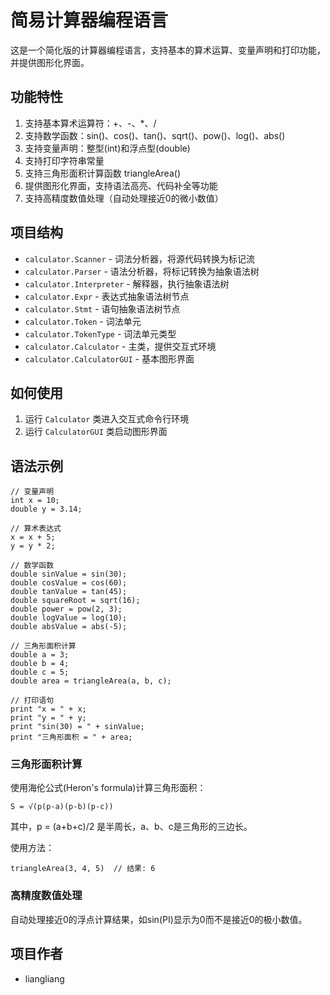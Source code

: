# 简易计算器编程语言

这是一个简化版的计算器编程语言，支持基本的算术运算、变量声明和打印功能，并提供图形化界面。

## 功能特性

1. 支持基本算术运算符：+、-、*、/
2. 支持数学函数：sin()、cos()、tan()、sqrt()、pow()、log()、abs()
3. 支持变量声明：整型(int)和浮点型(double)
4. 支持打印字符串常量
5. 支持三角形面积计算函数 triangleArea()
6. 提供图形化界面，支持语法高亮、代码补全等功能
7. 支持高精度数值处理（自动处理接近0的微小数值）

## 项目结构

- `calculator.Scanner` - 词法分析器，将源代码转换为标记流
- `calculator.Parser` - 语法分析器，将标记转换为抽象语法树
- `calculator.Interpreter` - 解释器，执行抽象语法树
- `calculator.Expr` - 表达式抽象语法树节点
- `calculator.Stmt` - 语句抽象语法树节点
- `calculator.Token` - 词法单元
- `calculator.TokenType` - 词法单元类型
- `calculator.Calculator` - 主类，提供交互式环境
- `calculator.CalculatorGUI` - 基本图形界面


## 如何使用

1. 运行 `Calculator` 类进入交互式命令行环境
2. 运行 `CalculatorGUI` 类启动图形界面

## 语法示例

```
// 变量声明
int x = 10;
double y = 3.14;

// 算术表达式
x = x + 5;
y = y * 2;

// 数学函数
double sinValue = sin(30);
double cosValue = cos(60);
double tanValue = tan(45);
double squareRoot = sqrt(16);
double power = pow(2, 3);
double logValue = log(10);
double absValue = abs(-5);

// 三角形面积计算
double a = 3;
double b = 4;
double c = 5;
double area = triangleArea(a, b, c);

// 打印语句
print "x = " + x;
print "y = " + y;
print "sin(30) = " + sinValue;
print "三角形面积 = " + area;
```



### 三角形面积计算

使用海伦公式(Heron's formula)计算三角形面积：
```
S = √(p(p-a)(p-b)(p-c))
```
其中，p = (a+b+c)/2 是半周长，a、b、c是三角形的三边长。

使用方法：
```
triangleArea(3, 4, 5)  // 结果: 6
```

### 高精度数值处理

自动处理接近0的浮点计算结果，如sin(PI)显示为0而不是接近0的极小数值。

## 项目作者

- liangliang
